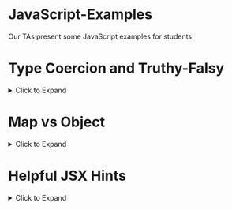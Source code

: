 # JavaScript-Examples
Our TAs present some JavaScript examples for students

# Type Coercion and Truthy-Falsy
<details><summary>Click to Expand</summary>

## Type Coercion
<details><summary>Click to Expand</summary>

JavaScript will automatically attempt to modify the type of a variable in certain circumstances. When speaking about Type Coercion, this modification is implicit (implicit changes can give a developer a really bad day!).

When the conversion is explicit, this is called type conversion.

### An example of type coercion
```JavaScript
const value1 = '5';
const value2 = 10;
let sum = value1 + value2;
console.log(sum);
```

What will be the output?
<details><summary>Click to Expand</summary>
<code>510</code>

The rationalle is that JavaScript will coerce the 9 to a string and "add" (concatenate) the two strings together. Why was the 9 changed and not the 5? It doesn't really matter, what matters is this can throw a wrench into your operations that could take hours or days to find!
</details>

### An example of type conversion:
```JavaScript
const value1 = '5';
const value2 = 10;
let sum = Number(value1) + value2;
console.log(sum);
```
What will be the output?
<details><summary>Click to Expand</summary>
<code>15</code>
</details>

</details>

## Truthy-Falsy
<details><summary>Click to Expand</summary>
A truthy value in Javascript is considered true in a boolean context (booleans are true or false, 1 or 0, etc.).

All values are considered truthy unless they're falsy (code like <code>false, 0, -0, 0n, "", null, undefined, NaN</code>).

Any of these can be coerced to be true in a boolean contex:

```JavaScript
if (true)
if ({})
if (42)
if ("0")
if ("false")
if (new Date())
if (-Infinity)
```
</details>

### Logical And: &&
<details><summary>Click to Expand</summary>

The logical and operator returns the second operator if the first object is truthy

```JavaScript
true && "dog"
// returns "dog"

[] && true
// return true
```

</details>

### Logical Or: ||
<details><summary>Click to Expand</summary>

The logical or operator 
- returns the first operator when it is truthy 
- returns the second operator when the first is falsy
    - the second operator can be truthy or falsy in this case

```JavaScript
console.log(null || "Kale Pizza")
// return "Kale Pizza"
console.log("Strawberry Potato Squash" || "user")
// return "Strawberry Potato Squash"
console.log(0 || NaN)
// return NaN
```
</details>

<br>

:cake: The bottom line:
- values can be implicitly type coerced

- Almost every value in Javascript can be coerced to be truthy in a boolean context (like an if conditional), so be wary!

- Don't get confused by truthy-falsy, it's just a way of saying that JavaScript is a very loose language! 

- Be careful with types and keep on programming!

</details>

# Map vs Object

<details><summary>Click to Expand</summary>

Objects are key value pairs. So are maps...so what (Wat) is the difference?

A map has two (or three) features that diffrentiate it from an object:

- It keeps track of the size of the map and you can get that value map.size
- It has an in order iteration of the key : value pairs to keep track of key : values in the order of insertion
- It uses the map.has(key) prototype to find a key in O(1) lookup time.
    - Please note that objects do something similar with ```in``` and with object.hasOwnProperty() method.

Objects are also used as classes of course and whenever you create a function and use ```this```, you're creating an object in the background.

Maps are (relatively speaking) new from ES6.js.
There are also no "accidental keys" in maps, keys can be objects, functions, or an primative (an object only stores string or symbol keys), is optimized for adding and removing key-value pairs (look up hidden classes for objects behind the hood) and has no native support for serialization and parsing.



</details>

# Helpful JSX Hints

<details><summary>Click to Expand</summary>

- JSX or JavaScript XML translates directly to JS and is used with React for easier coding.
- You can't use conditionals in JSX. A simple fix is to write your logic outside of JSX as an object or function and then reference that in the JSX.
    - Alternatively, for simple logic you can use ternary notation, a feature of ES6. A statement like this:
    ```JavaScript
    if (authenticated) {
    renderApp();
    } else {
    renderLogin();
    }
    ```
    can be rendered like so using ternary:

    ```JavaScript
    authenticated ? renderApp() : renderLogin();
    ```

    This type of logic can be used in JSX:

    ```JavaScript
    const x = 5;

    const myelement = <h1>{(x) < 10 ? "Hello" : "Goodbye"}</h1>; 
    //if x is less than 10 then hello, else goodbye.

    ```
- Elements like class in JS are className in JSX. This is a way for React to diffrentiate between JSX and JS.
- Components need to be Capitalizated. This is also a way for React to diffrentiate between components and other elements.

